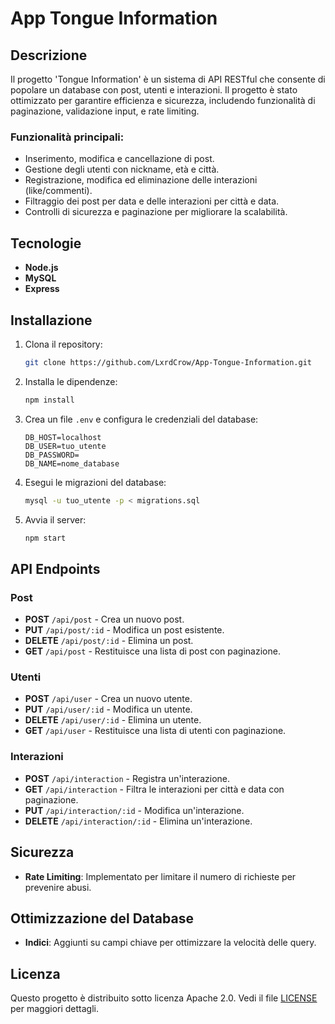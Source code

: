 # App Tongue Information

## Descrizione

Il progetto 'Tongue Information' è un sistema di API RESTful che consente di popolare un database con post, utenti e interazioni. Il progetto è stato ottimizzato per garantire efficienza e sicurezza, includendo funzionalità di paginazione, validazione input, e rate limiting.

### Funzionalità principali:
- Inserimento, modifica e cancellazione di post.
- Gestione degli utenti con nickname, età e città.
- Registrazione, modifica ed eliminazione delle interazioni (like/commenti).
- Filtraggio dei post per data e delle interazioni per città e data.
- Controlli di sicurezza e paginazione per migliorare la scalabilità.

## Tecnologie
- **Node.js**
- **MySQL**
- **Express**

## Installazione

1. Clona il repository:
   ```bash
   git clone https://github.com/LxrdCrow/App-Tongue-Information.git
   ```

2. Installa le dipendenze:
   ```bash
   npm install
   ```

3. Crea un file `.env` e configura le credenziali del database:
   ```env
   DB_HOST=localhost
   DB_USER=tuo_utente
   DB_PASSWORD=
   DB_NAME=nome_database
   ```

4. Esegui le migrazioni del database:
   ```bash
   mysql -u tuo_utente -p < migrations.sql
   ```

5. Avvia il server:
   ```bash
   npm start
   ```

## API Endpoints

### Post
- **POST** `/api/post` - Crea un nuovo post.
- **PUT** `/api/post/:id` - Modifica un post esistente.
- **DELETE** `/api/post/:id` - Elimina un post.
- **GET** `/api/post` - Restituisce una lista di post con paginazione.

### Utenti
- **POST** `/api/user` - Crea un nuovo utente.
- **PUT** `/api/user/:id` - Modifica un utente.
- **DELETE** `/api/user/:id` - Elimina un utente.
- **GET** `/api/user` - Restituisce una lista di utenti con paginazione.

### Interazioni
- **POST** `/api/interaction` - Registra un'interazione.
- **GET** `/api/interaction` - Filtra le interazioni per città e data con paginazione.
- **PUT** `/api/interaction/:id` - Modifica un'interazione.
- **DELETE** `/api/interaction/:id` - Elimina un'interazione.

## Sicurezza
- **Rate Limiting**: Implementato per limitare il numero di richieste per prevenire abusi.
  
## Ottimizzazione del Database
- **Indici**: Aggiunti su campi chiave per ottimizzare la velocità delle query.

## Licenza

Questo progetto è distribuito sotto licenza Apache 2.0. Vedi il file [LICENSE](LICENSE) per maggiori dettagli.
